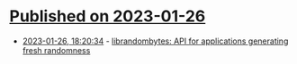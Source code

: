 # [Published on 2023-01-26](index.md)

* [2023-01-26, 18:20:34](https://lobste.rs/s/ejm3wl/librandombytes_api_for_applications) - [librandombytes: API for applications generating fresh randomness](https://randombytes.cr.yp.to/)
